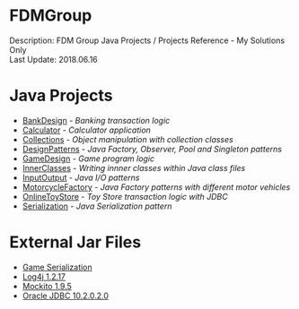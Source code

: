 # FDMGroup
Description: FDM Group Java Projects / Projects Reference - My Solutions Only <br />
Last Update: 2018.06.16 <br />

# Java Projects
- [BankDesign](https://github.com/yuelchen/FDMGroup/tree/master/Java%20Projects/BankDesign) - *Banking transaction logic* <br />
- [Calculator](https://github.com/yuelchen/FDMGroup/tree/master/Java%20Projects/Calculator) - *Calculator application* <br />
- [Collections](https://github.com/yuelchen/FDMGroup/tree/master/Java%20Projects/Collections) - *Object manipulation with collection classes*  <br />
- [DesignPatterns](https://github.com/yuelchen/FDMGroup/tree/master/Java%20Projects/DesignPatterns) - *Java Factory, Observer, Pool and Singleton patterns* <br />
- [GameDesign](https://github.com/yuelchen/FDMGroup/tree/master/Java%20Projects/GameDesign) - *Game program logic* <br />
- [InnerClasses](https://github.com/yuelchen/FDMGroup/tree/master/Java%20Projects/InnerClasses) - *Writing innner classes within Java class files* <br />
- [InputOutput](https://github.com/yuelchen/FDMGroup/tree/master/Java%20Projects/InputOutput) -  *Java I/O patterns* <br />
- [MotorcycleFactory](https://github.com/yuelchen/FDMGroup/tree/master/Java%20Projects/MotorcycleFactory) - *Java Factory patterns with different motor vehicles* <br />
- [OnlineToyStore](https://github.com/yuelchen/FDMGroup/tree/master/Java%20Projects/OnlineToyStore) - *Toy Store transaction logic with JDBC* <br />
- [Serialization](https://github.com/yuelchen/FDMGroup/tree/master/Java%20Projects/Serialization) - *Java Serialization pattern* <br />

# External Jar Files
- [Game Serialization](https://github.com/yuelchen/FDMGroup/blob/master/External%20Jar%20Files/GameSerialization.jar) <br />
- [Log4j 1.2.17](https://github.com/yuelchen/FDMGroup/blob/master/External%20Jar%20Files/log4j-1.2.17.jar) <br />
- [Mockito 1.9.5](https://github.com/yuelchen/FDMGroup/blob/master/External%20Jar%20Files/mockito-all-1.9.5.jar) <br />
- [Oracle JDBC 10.2.0.2.0](https://github.com/yuelchen/FDMGroup/blob/master/External%20Jar%20Files/ojdbc14-10.2.0.2.0.jar) <br />
